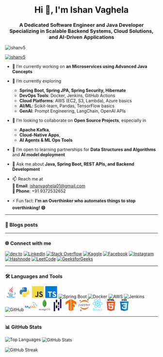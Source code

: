 <h1 align="center">Hi 👋, I'm Ishan Vaghela</h1>
<h3 align="center">A Dedicated Software Engineer and Java Developer Specializing in Scalable Backend Systems, Cloud Solutions, and AI-Driven Applications</h3>

<p align="left"> <img src="https://komarev.com/ghpvc/?username=ishanv5&label=Profile%20views&color=0e75b6&style=flat" alt="ishanv5" /> </p>

<p align="left"> 
  <a href="https://github.com/ryo-ma/github-profile-trophy">
    <img src="https://github-profile-trophy.vercel.app/?username=ishanv5" alt="ishanv5" />
  </a> 
</p>

- 🔭 I’m currently working on **an Microservices using Advanced Java Concepts**

- 🌱 I’m currently exploring  
  - **Spring Boot, Spring JPA, Spring Security, Hibernate**  
  - **DevOps Tools**: Docker, Jenkins, GitHub Actions  
  - **Cloud Platforms**: AWS (EC2, S3, Lambda), Azure basics  
  - **AI/ML**: Scikit-learn, Pandas, TensorFlow basics  
  - **GenAI**: Prompt Engineering, LangChain, OpenAI APIs

- 👯 I’m looking to collaborate on **Open Source Projects**, especially in  
  - **Apache Kafka**,  
  - **Cloud-Native Apps**,  
  - **AI Agents & ML Ops Tools**

- 🤝 I’m open to learning partnerships for **Data Structures and Algorithms** and **AI model deployment**

- 💬 Ask me about **Java, Spring Boot, REST APIs, and Backend Development**

- 📫 Reach me at  
  **📧 Email**: ishanvaghela01@gmail.com  
  **📱 Phone**: +91 9372532652

- ⚡ Fun fact: **I'm an Overthinker who automates things to stop overthinking! 😄**

---

### 📝 Blogs posts
<!-- BLOG-POST-LIST:START -->
<!-- BLOG-POST-LIST:END -->

---

### 🌐 Connect with me

<p align="left">
<a href="https://dev.to/ishan_vaghela_ae9ee64c8db" target="blank"><img src="https://raw.githubusercontent.com/rahuldkjain/github-profile-readme-generator/master/src/images/icons/Social/devto.svg" alt="dev.to" height="30" width="40" /></a>
<a href="https://www.linkedin.com/in/ishan-vaghela-b40a28212/" target="blank"><img src="https://raw.githubusercontent.com/rahuldkjain/github-profile-readme-generator/master/src/images/icons/Social/linked-in-alt.svg" alt="LinkedIn" height="30" width="40" /></a>
<a href="https://stackoverflow.com/users/21203547/ishan-vaghela" target="blank"><img src="https://raw.githubusercontent.com/rahuldkjain/github-profile-readme-generator/master/src/images/icons/Social/stack-overflow.svg" alt="Stack Overflow" height="30" width="40" /></a>
<a href="https://www.kaggle.com/ishanvaghela" target="blank"><img src="https://raw.githubusercontent.com/rahuldkjain/github-profile-readme-generator/master/src/images/icons/Social/kaggle.svg" alt="Kaggle" height="30" width="40" /></a>
<a href="https://www.facebook.com/ishan.vaghela.902/" target="blank"><img src="https://raw.githubusercontent.com/rahuldkjain/github-profile-readme-generator/master/src/images/icons/Social/facebook.svg" alt="Facebook" height="30" width="40" /></a>
<a href="https://www.instagram.com/ishanv__0512/" target="blank"><img src="https://raw.githubusercontent.com/rahuldkjain/github-profile-readme-generator/master/src/images/icons/Social/instagram.svg" alt="Instagram" height="30" width="40" /></a>
<a href="https://hashnode.com/@ishanv5" target="blank"><img src="https://raw.githubusercontent.com/rahuldkjain/github-profile-readme-generator/master/src/images/icons/Social/hashnode.svg" alt="Hashnode" height="30" width="40" /></a>
<a href="https://leetcode.com/u/ishanvaghela01/" target="blank"><img src="https://raw.githubusercontent.com/rahuldkjain/github-profile-readme-generator/master/src/images/icons/Social/leet-code.svg" alt="LeetCode" height="30" width="40" /></a>
<a href="https://www.geeksforgeeks.org/user/ishanvag4wwb/" target="blank"><img src="https://raw.githubusercontent.com/rahuldkjain/github-profile-readme-generator/master/src/images/icons/Social/geeks-for-geeks.svg" alt="GeeksforGeeks" height="30" width="40" /></a>
</p>

---

### 🛠️ Languages and Tools

<p align="left">
  <!-- Programming -->
  <img src="https://raw.githubusercontent.com/devicons/devicon/master/icons/java/java-original.svg" alt="Java" width="40" height="40"/>
  <img src="https://raw.githubusercontent.com/devicons/devicon/master/icons/python/python-original.svg" alt="Python" width="40" height="40"/>
  <img src="https://raw.githubusercontent.com/devicons/devicon/master/icons/javascript/javascript-original.svg" alt="JavaScript" width="40" height="40"/>
  <img src="https://raw.githubusercontent.com/devicons/devicon/master/icons/typescript/typescript-original.svg" alt="TypeScript" width="40" height="40"/>

  <!-- Backend / DevOps / Cloud -->
  <img src="https://www.vectorlogo.zone/logos/springio/springio-icon.svg" alt="Spring Boot" width="40" height="40"/>
  <img src="https://www.vectorlogo.zone/logos/docker/docker-icon.svg" alt="Docker" width="40" height="40"/>
  <img src="https://www.vectorlogo.zone/logos/amazon_aws/amazon_aws-icon.svg" alt="AWS" width="40" height="40"/>
  <img src="https://www.vectorlogo.zone/logos/jenkins/jenkins-icon.svg" alt="Jenkins" width="40" height="40"/>
  <img src="https://www.vectorlogo.zone/logos/github/github-tile.svg" alt="GitHub" width="40" height="40"/>

  <!-- Database -->
  <img src="https://raw.githubusercontent.com/devicons/devicon/master/icons/mysql/mysql-original-wordmark.svg" alt="MySQL" width="40" height="40"/>
  <img src="https://raw.githubusercontent.com/devicons/devicon/master/icons/mongodb/mongodb-original-wordmark.svg" alt="MongoDB" width="40" height="40"/>

  <!-- AI/ML & GenAI -->
  <img src="https://raw.githubusercontent.com/devicons/devicon/master/icons/pandas/pandas-original.svg" alt="Pandas" width="40" height="40"/>
  <img src="https://raw.githubusercontent.com/devicons/devicon/master/icons/tensorflow/tensorflow-original.svg" alt="TensorFlow" width="40" height="40"/>
  <img src="https://raw.githubusercontent.com/devicons/devicon/master/icons/jupyter/jupyter-original-wordmark.svg" alt="Jupyter" width="40" height="40"/>

  <!-- Frontend -->
  <img src="https://raw.githubusercontent.com/devicons/devicon/master/icons/react/react-original-wordmark.svg" alt="React" width="40" height="40"/>
  <img src="https://raw.githubusercontent.com/devicons/devicon/master/icons/html5/html5-original-wordmark.svg" alt="HTML5" width="40" height="40"/>
  <img src="https://raw.githubusercontent.com/devicons/devicon/master/icons/css3/css3-original-wordmark.svg" alt="CSS3" width="40" height="40"/>
</p>

---

### 📊 GitHub Stats

<p><img align="left" src="https://github-readme-stats.vercel.app/api/top-langs?username=ishanv5&show_icons=true&locale=en&layout=compact" alt="Top Languages" /></p>

<p>&nbsp;<img align="center" src="https://github-readme-stats.vercel.app/api?username=ishanv5&show_icons=true&locale=en" alt="GitHub Stats" /></p>

<p><img align="center" src="https://github-readme-streak-stats.herokuapp.com/?user=ishanv5&" alt="GitHub Streak" /></p>
